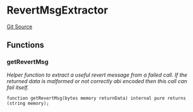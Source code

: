 # RevertMsgExtractor
[Git Source](https://github.com/Swivel-Finance/illuminate/blob/7162e4822e4bbebd99b67c43e703ecedf92a2138/src/lib/RevertMsgExtractor.sol)


## Functions
### getRevertMsg

*Helper function to extract a useful revert message from a failed call.
If the returned data is malformed or not correctly abi encoded then this call can fail itself.*


```solidity
function getRevertMsg(bytes memory returnData) internal pure returns (string memory);
```

